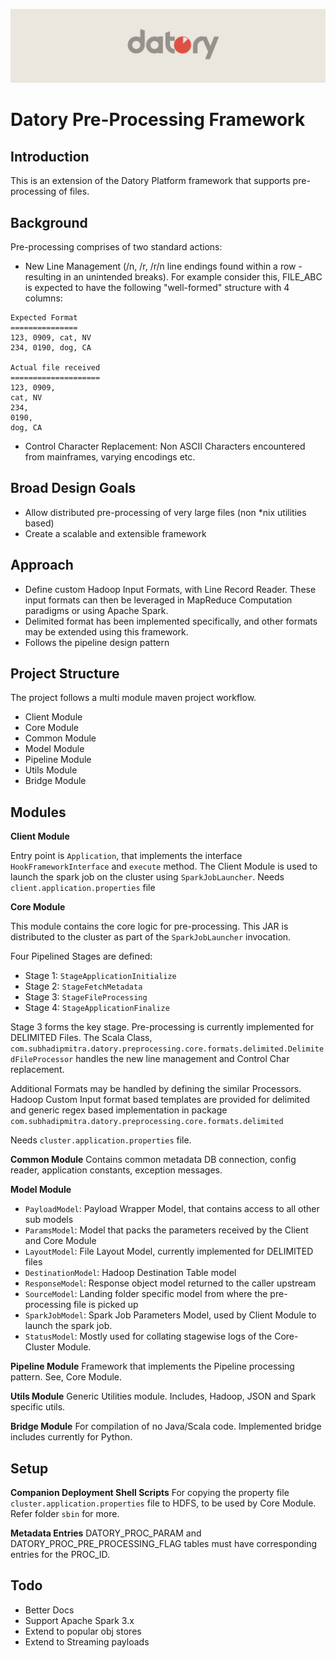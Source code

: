 ![Datory Framework](./img/datory.png)

Datory Pre-Processing Framework
=========================


Introduction
------------
This is an extension of the Datory Platform framework that supports pre-processing of files.

Background
----------
Pre-processing comprises of two standard actions:
- New Line Management (/n, /r, /r/n line endings found within a row - resulting in an unintended breaks). 
For example consider this, FILE_ABC is expected to have the following "well-formed" structure with 4 columns:

```
Expected Format
===============
123, 0909, cat, NV
234, 0190, dog, CA

Actual file received
====================
123, 0909, 
cat, NV
234, 
0190, 
dog, CA
```
- Control Character Replacement: Non ASCII Characters encountered from mainframes, varying encodings etc.

Broad Design Goals
------------------
- Allow distributed pre-processing of very large files (non *nix utilities based)
- Create a scalable and extensible framework

Approach
--------
- Define custom Hadoop Input Formats, with Line Record Reader. These input formats can then be leveraged in MapReduce Computation paradigms or using Apache Spark.
- Delimited format has been implemented specifically, and other formats may be extended using this framework.
- Follows the pipeline design pattern

Project Structure
-----------------

The project follows a multi module maven project workflow.
- Client Module
- Core Module
- Common Module
- Model Module
- Pipeline Module
- Utils Module
- Bridge Module

Modules
-------

**Client Module**

Entry point is `Application`, that implements the interface 
`HookFrameworkInterface` and `execute` method.
The Client Module is used to launch the spark job on the cluster using `SparkJobLauncher`.
Needs `client.application.properties` file

**Core Module**

This module contains the core logic for pre-processing. 
This JAR is distributed to the cluster as part of the `SparkJobLauncher` invocation.

Four Pipelined Stages are defined:
- Stage 1: `StageApplicationInitialize`
- Stage 2: `StageFetchMetadata`
- Stage 3: `StageFileProcessing`
- Stage 4: `StageApplicationFinalize`

Stage 3 forms the key stage. Pre-processing is currently implemented for DELIMITED Files. 
The Scala Class, `com.subhadipmitra.datory.preprocessing.core.formats.delimited.DelimitedFileProcessor` 
handles the new line management and Control Char replacement.

Additional Formats may be handled by defining the similar Processors. 
Hadoop Custom Input format based templates are provided for delimited and generic regex based implementation in 
package `com.subhadipmitra.datory.preprocessing.core.formats.delimited`

Needs `cluster.application.properties` file.

**Common Module**
Contains common metadata DB connection, config reader, application constants, exception messages.


**Model Module**
- `PayloadModel`: Payload Wrapper Model, that contains access to all other sub models
- `ParamsModel`: Model that packs the parameters received by the Client and Core Module 
- `LayoutModel`: File Layout Model, currently implemented for DELIMITED files
- `DestinationModel`: Hadoop Destination Table model
- `ResponseModel`: Response object model returned to the caller upstream
- `SourceModel`: Landing folder specific model from where the pre-processing file is picked up
- `SparkJobModel`: Spark Job Parameters Model, used by Client Module to launch the spark job.
- `StatusModel`: Mostly used for collating stagewise logs of the Core-Cluster Module.



**Pipeline Module**
Framework that implements the Pipeline processing pattern. See, Core Module.



**Utils Module**
Generic Utilities module. Includes, Hadoop, JSON and Spark specific utils.

**Bridge Module**
For compilation of no Java/Scala code. Implemented bridge includes currently for Python.


Setup
-----

**Companion Deployment Shell Scripts**
For copying the property file `cluster.application.properties` file to HDFS, to be used by Core Module.
Refer folder `sbin` for more.

**Metadata Entries**
DATORY_PROC_PARAM and DATORY_PROC_PRE_PROCESSING_FLAG tables must have corresponding entries for the PROC_ID.

Todo
----
- Better Docs
- Support Apache Spark 3.x
- Extend to popular obj stores
- Extend to Streaming payloads
